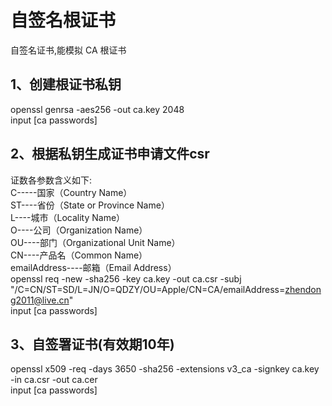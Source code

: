 # 自签名根证书

自签名证书,能模拟 CA 根证书

## 1、创建根证书私钥 </br>

openssl genrsa -aes256 -out ca.key 2048 </br>
input [ca passwords]  </br>

## 2、根据私钥生成证书申请文件csr

证数各参数含义如下: </br>
C-----国家（Country Name）  </br>
ST----省份（State or Province Name） </br>
L----城市（Locality Name）  </br>
O----公司（Organization Name） </br>
OU----部门（Organizational Unit Name） </br>
CN----产品名（Common Name） </br>
emailAddress----邮箱（Email Address）</br>
openssl req -new -sha256 -key ca.key -out ca.csr -subj "/C=CN/ST=SD/L=JN/O=QDZY/OU=Apple/CN=CA/emailAddress=zhendong2011@live.cn" </br>
input [ca passwords]  </br>

## 3、自签署证书(有效期10年)

openssl x509 -req -days 3650 -sha256 -extensions v3_ca -signkey ca.key -in ca.csr -out ca.cer </br>
input [ca passwords]  </br>
